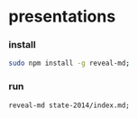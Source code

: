 
# presentations

### install

```bash
sudo npm install -g reveal-md;
```

### run

```
reveal-md state-2014/index.md;
```